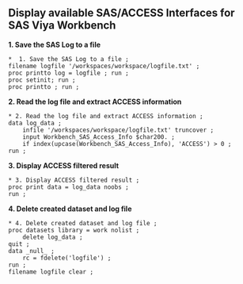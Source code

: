 ## Display available SAS/ACCESS Interfaces for SAS Viya Workbench

**1. Save the SAS Log to a file**
```sas
*  1. Save the SAS Log to a file ;
filename logfile '/workspaces/workspace/logfile.txt' ;
proc printto log = logfile ; run ;
proc setinit; run ;
proc printto ; run ;
```

**2. Read the log file and extract ACCESS information**
```sas
* 2. Read the log file and extract ACCESS information ;
data log_data ;
    infile '/workspaces/workspace/logfile.txt' truncover ;
    input Workbench_SAS_Access_Info $char200. ;
    if index(upcase(Workbench_SAS_Access_Info), 'ACCESS') > 0 ;
run ;
```

**3. Display ACCESS filtered result**
```sas
* 3. Display ACCESS filtered result ;
proc print data = log_data noobs ;
run ;
```

**4. Delete created dataset and log file**
```sas
* 4. Delete created dataset and log file ;
proc datasets library = work nolist ;
    delete log_data ;
quit ;
data _null_ ;
    rc = fdelete('logfile') ;
run ;
filename logfile clear ;
```
